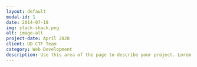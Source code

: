 ```yaml
---
layout: default
modal-id: 1
date: 2014-07-18
img: stack-shack.png
alt: image-alt
project-date: April 2020
client: UD CTF Team
category: Web Development
description: Use this area of the page to describe your project. Lorem ipsum dolor sit amet, consectetur adipisicing elit. Mollitia neque assumenda ipsam nihil, molestias magnam, recusandae quos quis inventore quisquam velit asperiores, vitae? Reprehenderit soluta, eos quod consequuntur itaque. Nam.
---
```

